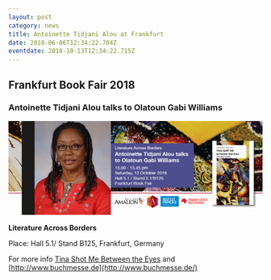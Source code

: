 ```yaml
---
layout: post
category: news
title: Antoinette Tidjani Alou at Frankfurt
date: 2018-06-06T12:34:22.704Z
eventdate: 2018-10-13T12:34:22.715Z
---
```

## Frankfurt Book Fair 2018

### Antoinette Tidjani Alou talks to Olatoun Gabi Williams

![Antoinette Tidjani Alou at Frankfurt](../uploads/FB_Frankfurt_72.png)

**Literature Across Borders**

Place: Hall 5.1/ Stand B125, Frankfurt, Germany

For more info [Tina Shot Me Between the Eyes](http://www.amalion.net/catalogue_en/item/tina_shot_me_between_the_eyes_and_other_stories/ "Tina Shot Me Between the Eyes") and [http://www.buchmesse.de](http://www.buchmesse.de/)